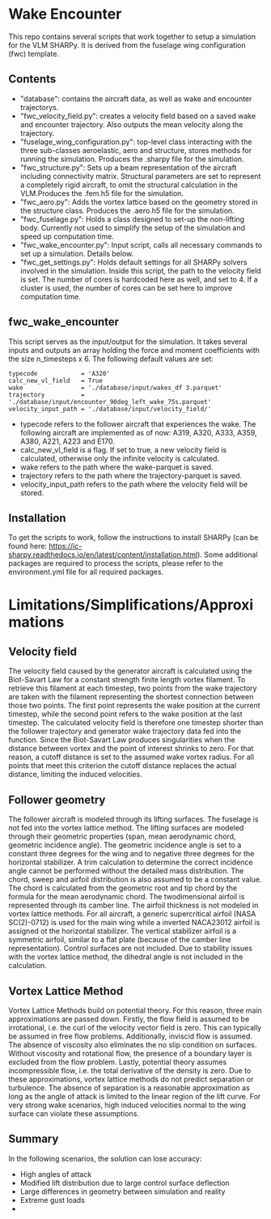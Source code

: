 # Wake Encounter
This repo contains several scripts that work together to setup a simulation for the VLM SHARPy. It is derived from the fuselage wing configuration (fwc) template.
## Contents
- "database": contains the aircraft data, as well as wake and encounter trajectorys.
- "fwc_velocity_field.py": creates a velocity field based on a saved wake and encounter trajectory. Also outputs the mean velocity along the trajectory.
- "fuselage_wing_configuration.py": top-level class interacting with the three sub-classes aeroelastic, aero and structure, stores methods for running the simulation. Produces the .sharpy file for the simulation.
- "fwc_structure.py": Sets up a beam representation of the aircraft including connectivity matrix. Structural parameters are set to represent a completely rigid aircraft, to omit the structural calculation in the VLM.Produces the .fem.h5 file for the simulation.
- "fwc_aero.py": Adds the vortex lattice based on the geometry stored in the structure class. Produces the .aero.h5 file for the simulation.
- "fwc_fuselage.py": Holds a class designed to set-up the non-lifting body. Currently not used to simplify the setup of the simulation and speed up computation time.
- "fwc_wake_encounter.py": Input script, calls all necessary commands to set up a simulation. Details below.
- "fwc_get_settings.py": Holds default settings for all SHARPy solvers involved in the simulation. Inside this script, the path to the velocity field is set. The number of cores is hardcoded here as well, and set to 4. If a cluster is used, the number of cores can be set here to improve computation time.

## fwc_wake_encounter
This script serves as the input/output for the simulation. It takes several inputs and outputs an array holding the force and moment coefficients with the size n_timesteps x 6.
The following default values are set:
```
typecode            = 'A320'
calc_new_vl_field   = True
wake                = './database/input/wakes_df 3.parquet'
trajectory          = './database/input/encounter_90deg_left_wake_75s.parquet'
velocity_input_path = './database/input/velocity_field/'
```
- typecode refers to the follower aircraft that experiences the wake. The following aircraft are implemented as of now: A319, A320, A333, A359, A380, A221, A223 and E170.
- calc_new_vl_field is a flag. If set to true, a new velocity field is calculated, otherwise only the infinite velocity is calculated.
- wake refers to the path where the wake-parquet is saved.
- trajectory refers to the path where the trajectory-parquet is saved.
- velocity_input_path refers to the path where the velocity field will be stored.

## Installation
To get the scripts to work, follow the instructions to install SHARPy (can be found here: https://ic-sharpy.readthedocs.io/en/latest/content/installation.html). Some additional packages are required to process the scripts, please refer to the environment.yml file for all required packages.

# Limitations/Simplifications/Approximations
## Velocity field
The velocity field caused by the generator aircraft is calculated using the Biot-Savart Law for a constant strength finite length vortex filament. To retrieve this filament at each timestep, two points from the wake trajectory are taken with the filament representing the shortest connection between those two points. The first point represents the wake position at the current timestep, while the second point refers to the wake position at the last timestep. The calculated velocity field is therefore one timestep shorter than the follower trajectory and generator wake trajectory data fed into the function. Since the Biot-Savart Law produces singularities when the distance between vortex and the point of interest shrinks to zero. For that reason, a cutoff distance is set to the assumed wake vortex radius. For all points that meet this criterion the cutoff distance replaces the actual distance, limiting the induced velocities.
## Follower geometry
The follower aircraft is modeled through its lifting surfaces. The fuselage is not fed into the vortex lattice method. The lifting surfaces are modeled through their geometric properties (span, mean aerodynamic chord, geometric incidence angle). The geometric incidence angle is set to a constant three degrees for the wing and to negative three degrees for the horizontal stabilizer. A trim calculation to determine the correct incidence angle cannot be performed without the detailed mass distribution. The chord, sweep and airfoil distribution is also assumed to be a constant value. The chord is calculated from the geometric root and tip chord by the formula for the mean aerodynamic chord. The twodimensional airfoil is represented through its camber line. The airfoil thickness is not modeled in vortex lattice methods. For all aircraft, a generic supercritical airfoil (NASA SC(2)-0712) is used for the main wing while a inverted NACA23012 airfoil is assigned ot the horizontal stabilizer. The vertical stabilizer airfoil is a symmetric airfoil, similar to a flat plate (because of the camber line representation). Control surfaces are not included. Due to stability issues with the vortex lattice method, the dihedral angle is not included in the calculation.  
## Vortex Lattice Method
Vortex Lattice Methods build on potential theory. For this reason, three main approximations are passed down. Firstly, the flow field is assumed to be irrotational, i.e. the curl of the velocity vector field is zero. This can typically be assumed in free flow problems. Additionally, inviscid flow is assumed. The absence of viscosity also eliminates the no slip condition on surfaces. Without viscosity and rotational flow, the presence of a boundary layer is excluded from the flow problem. Lastly, potential theory assumes incompressible flow, i.e. the total derivative of the density is zero.
Due to these approximations, vortex lattice methods do not predict separation or turbulence. The absence of separation is a reasonable approximation as long as the angle of attack is limited to the linear region of the lift curve. For very strong wake scenarios, high induced velocities normal to the wing surface can violate these assumptions.
## Summary
In the following scenarios, the solution can lose accuracy:
- High angles of attack
- Modified lift distribution due to large control surface deflection
- Large differences in geometry between simulation and reality
- Extreme gust loads
- 
